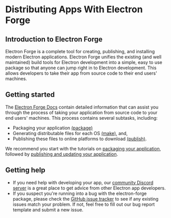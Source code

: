 # Distributing Apps With Electron Forge

## Introduction to Electron Forge

Electron Forge is a complete tool for creating, publishing, and installing modern Electron applications. Electron Forge unifies the existing (and well maintained) build tools for Electron development into a simple, easy to use package so
that anyone can jump right in to Electron development.
This allows developers to take their app from source code to their end users' machines.

## Getting started

The [Electron Forge Docs] contain detailed information that can assist you through the process
of taking your application from source code to your end users' machines.
This process contains several subtasks, including:

* Packaging your application [(package)]
* Generating distributable files for each OS [(make)], and,
* Publishing these files to online platforms to download [(publish)].

We recommend you start with the tutorials on [packaging your application], followed by [publishing and updating your application].

## Getting help

* If you need help with developing your app, our [community Discord server][discord] is a great place to get advice from other Electron app developers.
* If you suspect you're running into a bug with the electron-forge package, please check the [GitHub issue tracker] to see if any existing issues match your problem. If not, feel free to fill out our bug report template and submit a new issue.

[Electron Forge Docs]: https://www.electronforge.io/
[packaging your application]: https://www.electronforge.io/guides/packaging-your-application
[publishing and updating your application]: https://www.electronforge.io/guides/publishing-and-updating
[(package)]: https://www.electronforge.io/cli#package
[(make)]: https://www.electronforge.io/cli#make
[(publish)]: https://www.electronforge.io/cli#publish
[GitHub issue tracker]: https://github.com/electron-userland/electron-forge/issues
[discord]: https://discord.gg/electronjs
